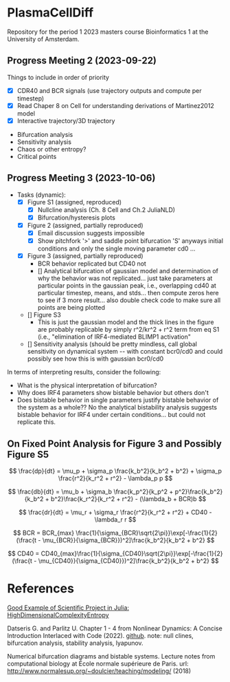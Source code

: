# PlasmaCellDiff

Repository for the period 1 2023 masters course Bioinformatics 1 at the University of Amsterdam.

## Progress Meeting 2 (2023-09-22)

Things to include in order of priority

* [X] CDR40 and BCR signals (use trajectory outputs and compute per timestep)
* [X] Read Chaper 8 on Cell for understanding derivations of Martinez2012 model
* [X] Interactive trajectory/3D trajectory 
* Bifurcation analysis
* Sensitivity analysis
* Chaos or other entropy?
* Critical points

## Progress Meeting 3 (2023-10-06)

* Tasks (dynamic):
    * [X] Figure S1 (assigned, reproduced)
        * [X] Nullcline analysis (Ch. 8 Cell and Ch.2 JuliaNLD)
        * [X] Bifurcation/hysteresis plots
    * [X] Figure 2 (assigned, partially reproduced)
        * [X] Email discussion suggests impossible
        * [X] Show pitchfork '>' and saddle point bifurcation 'S' anyways
        initial conditions and only the single moving parameter cd0 ...
    * [X] Figure 3 (assigned, partially reproduced)
        * BCR behavior replicated but CD40 not
        * [] Analytical bifurcation of gaussian model and determination
            of why the behavior was not replicated... just take 
            parameters at particular points in the gaussian peak, i.e.,
            overlapping cd40 at particular timestep, means, and stds...
            then compute zeros here to see if 3 more result... also double
            check code to make sure all points are being plotted
    * [] Figure S3
        * This is just the gaussian model and the thick lines in the figure
        are probably replicable by simply r^2/kr^2 + r^2 term from eq S1
        (i.e., "elimination of IRF4-mediated BLIMP1 activation"
    * [] Sensitivity analysis (should be pretty mindless, call global
        sensitivity on dynamical system -- with constant bcr0/cd0
        and could possibly see how this is with gaussian bcr0/cd0

In terms of interpreting results, consider the following:

* What is the physical interpretation of bifurcation?
* Why does IRF4 parameters show bistable behavior but others don't
* Does bistable behavior in single parameters justify bistable behavior
of the system as a whole?? No the analytical bistability analysis suggests
bistable behavior for IRF4 under certain conditions... but could not replicate
this. 

## On Fixed Point Analysis for Figure 3 and Possibly Figure S5

$$
\frac{dp}{dt} = \mu_p + \sigma_p \frac{k_b^2}{k_b^2 + b^2} + \sigma_p \frac{r^2}{k_r^2 + r^2} - \lambda_p p
$$

$$
\frac{db}{dt} = \mu_b + \sigma_b \frac{k_p^2}{k_p^2 + p^2}\frac{k_b^2}{k_b^2 + b^2}\frac{k_r^2}{k_r^2 + r^2} - (\lambda_b + BCR)b
$$

$$
\frac{dr}{dt} = \mu_r + \sigma_r \frac{r^2}{k_r^2 + r^2} + CD40 - \lambda_r r 
$$

$$
BCR = BCR_{max} \frac{1}{\sigma_{BCR}\sqrt{2\pi}}\exp[-\frac{1}{2}(\frac{t - \mu_{BCR}}{\sigma_{BCR}})^2]\frac{k_b^2}{k_b^2 + b^2}
$$

$$
CD40 = CD40_{max}\frac{1}{\sigma_{CD40}\sqrt{2\pi}}\exp[-\frac{1}{2}(\frac{t - \mu_{CD40}}{\sigma_{CD40}})^2]\frac{k_b^2}{k_b^2 + b^2}
$$

# References

[Good Example of  Scientific Project in Julia: HighDimensionalComplexityEntropy](https://github.com/ikottlarz/HighDimensionalComplexityEntropy)

Datseris G. and Parlitz U. Chapter 1 - 4 from Nonlinear Dynamics: A Concise 
Introduction Interlaced with Code (2022). 
[github](https://github.com/JuliaDynamics/NonlinearDynamicsTextbook/tree/master). 
note: null clines, bifurcation analysis, stability analysis, lyapunov.

Numerical bifurcation diagrams and bistable systems. Lecture notes from
computational biology at École normale supérieure de Paris. 
url: http://www.normalesup.org/~doulcier/teaching/modeling/ (2018)
